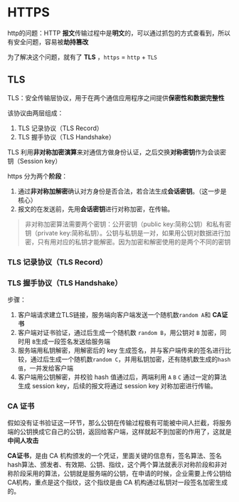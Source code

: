# HTTPS
http的问题：HTTP **报文**传输过程中是**明文**的，可以通过抓包的方式查看到，所以有安全问题，容易被**劫持篡改**

为了解决这个问题，就有了 **TLS** ，`https` = `http` + `TLS`

## TLS

TLS：安全传输层协议，用于在两个通信应用程序之间提供**保密性和数据完整性**

该协议由两层组成：
1. TLS 记录协议（TLS Record） 
2. TLS 握手协议（TLS Handshake）

TLS 利用**非对称加密演算**来对通信方做身份认证，之后交换**对称密钥**作为会谈密钥（Session key）



https 分为两个**阶段**：
1. 通过**非对称加解密**确认对方身份是否合法，若合法生成**会话密钥**。（这一步是核心）
2. 报文的在发送前，先用**会话密钥**进行对称加密，在传输。

>非对称加密算法需要两个密钥：公开密钥（public key:简称公钥）和私有密钥（private key:简称私钥）。公钥与私钥是一对，如果用公钥对数据进行加密，只有用对应的私钥才能解密。因为加密和解密使用的是两个不同的密钥


### TLS 记录协议（TLS Record）

### TLS 握手协议（TLS Handshake）
步骤：
1. 客户端请求建立TLS链接，服务端向客户端发送一个随机数`random A`和 **CA证书**
2. 客户端对证书验证，通过后生成一个随机数 `random B`，用公钥对 `B` 加密，同时用 `B`生成一段签名发送给服务端
3. 服务端用私钥解密，用解密后的 key 生成签名，并与客户端传来的签名进行比较，通过后生成一个随机数`random C`，并用私钥加密，还有随机数生成的`hash 值`，一并发给客户端
4. 客户端用公钥解密，并校验 hash 值通过后，两端利用 `A` `B` `C` 通过一定的算法生成 session key，后续的报文将通过 session key 对称加密进行传输。


### CA 证书

假如没有证书验证这一环节，那么公钥在传输过程极有可能被中间人拦截，将服务端的公钥换成它自己的公钥，返回给客户端，这样就起不到加密的作用了，这就是**中间人攻击**

**CA证书**，是由 CA 机构颁发的一个凭证，里面关键的信息有，签名算法、签名hash算法、颁发者、有效期、公钥、指纹，这个两个算法就表示对称阶段和非对称阶段采用的算法，公钥就是服务端的公钥，在申请的时候，企业需要上传公钥给CA机构，重点是这个指纹，这个指纹是由 CA 机构通过私钥对一段签名加密生成的。